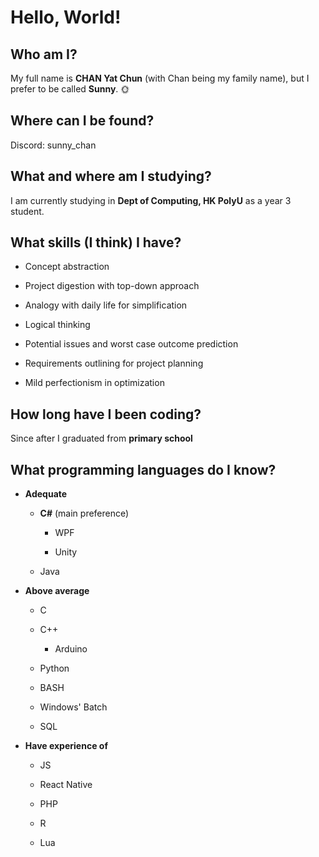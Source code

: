 # Hello, World!

## Who am I?

My full name is **CHAN Yat Chun** (with Chan being my family name), but I prefer to be called **Sunny**. 🌞

## Where can I be found?

Discord: sunny_chan

## What and where am I studying?

I am currently studying in **Dept of Computing, HK PolyU** as a year 3 student.

## What skills (I think) I have?

* Concept abstraction

* Project digestion with top-down approach

* Analogy with daily life for simplification

* Logical thinking

* Potential issues and worst case outcome prediction

* Requirements outlining for project planning

* Mild perfectionism in optimization

## How long have I been coding?

Since after I graduated from **primary school**

## What programming languages do I know?

* **Adequate**
  * **C#** (main preference)
  
    * WPF
    
    * Unity
    
  * Java
  
* **Above average**

  * C
  
  * C++
  
    * Arduino
    
  * Python
  
  * BASH
  
  * Windows' Batch
  
  * SQL

* **Have experience of**

  * JS
  
  * React Native
  
  * PHP
  
  * R
  
  * Lua

